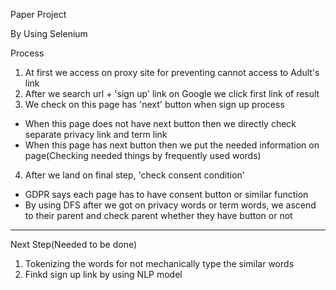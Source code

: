 Paper Project

By Using Selenium

Process
1. At first we access on proxy site for preventing cannot access to Adult's link
2. After we search url + 'sign up' link on Google we click first link of result
3. We check on this page has 'next' button when sign up process
 - When this page does not have next button then we directly check separate privacy link and term link
 - When this page has next button then we put the needed information on page(Checking needed things by frequently used words)
4. After we land on final step, 'check consent condition'
 - GDPR says each page has to have consent button or similar function
 - By using DFS after we got on privacy words or term words, we ascend to their parent and check parent whether they have button or not
 
-----------------------------------------------------------------------------------------------------------------------------------
Next Step(Needed to be done)
1. Tokenizing the words for not mechanically type the similar words
2. Finkd sign up link by using NLP model
